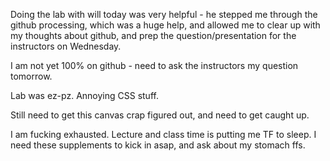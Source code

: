 Doing the lab with will today was very helpful - he stepped me through the github processing, which was a huge help, and allowed me to clear up with my thoughts about github, and prep the question/presentation for the instructors on Wednesday.

I am not yet 100% on github - need to ask the instructors my question tomorrow.

Lab was ez-pz. Annoying CSS stuff.

Still need to get this canvas crap figured out, and need to get caught up.

I am fucking exhausted. Lecture and class time is putting me TF to sleep. I need these supplements to kick in asap, and ask about my stomach ffs.

